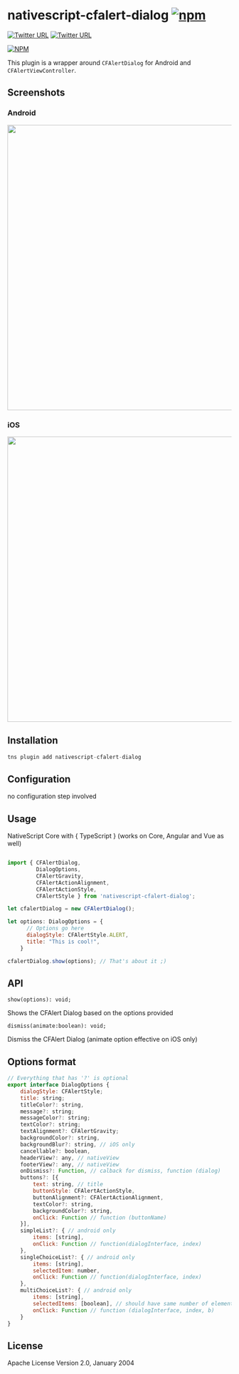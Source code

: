 # nativescript-cfalert-dialog [![npm](https://img.shields.io/npm/dt/express.svg)](https://www.npmjs.com/package/nativescript-cfalert-dialog)

[![Twitter URL](https://img.shields.io/badge/twitter-%40MultiShiv19-blue.svg)](https://twitter.com/MultiShiv19)
[![Twitter URL](https://img.shields.io/badge/twitter-davecoffin-blue.svg)](https://twitter.com/davecoffin)


[![NPM](https://nodei.co/npm/nativescript-cfalert-dialog.png)](https://nodei.co/npm/nativescript-cfalert-dialog/)

This plugin is a wrapper around `CFAlertDialog` for Android and `CFAlertViewController`.

## Screenshots

### Android
<img src="https://github.com/shiv19/nativescript-cfalert-dialog/blob/master/assets/demoandroid.gif?raw=true" height="640" > 

### iOS
<img src="https://github.com/shiv19/nativescript-cfalert-dialog/blob/master/assets/iosdemo.gif?raw=true" height="640" > 

## Installation

```javascript
tns plugin add nativescript-cfalert-dialog
```

## Configuration

no configuration step involved

## Usage 

NativeScript Core with { TypeScript } (works on Core, Angular and Vue as well)

```js

import { CFAlertDialog,
         DialogOptions,
         CFAlertGravity,
         CFAlertActionAlignment,
         CFAlertActionStyle,
         CFAlertStyle } from 'nativescript-cfalert-dialog';

let cfalertDialog = new CFAlertDialog();

let options: DialogOptions = {
      // Options go here
      dialogStyle: CFAlertStyle.ALERT,
      title: "This is cool!",
    }

cfalertDialog.show(options); // That's about it ;)

```

## API

`show(options): void;`

Shows the CFAlert Dialog based on the options provided

`dismiss(animate:boolean): void;`

Dismiss the CFAlert Dialog (animate option effective on iOS only)

## Options format

```javascript
// Everything that has '?' is optional
export interface DialogOptions {
    dialogStyle: CFAlertStyle;
    title: string;
    titleColor?: string,
    message?: string;
    messageColor?: string;
    textColor?: string;
    textAlignment?: CFAlertGravity;
    backgroundColor?: string,
    backgroundBlur?: string, // iOS only
    cancellable?: boolean,
    headerView?: any, // nativeView
    footerView?: any, // nativeView
    onDismiss?: Function, // calback for dismiss, function (dialog)
    buttons?: [{
        text: string, // title
        buttonStyle: CFAlertActionStyle,
        buttonAlignment?: CFAlertActionAlignment,
        textColor?: string,
        backgroundColor?: string,
        onClick: Function // function (buttonName)
    }],    
    simpleList?: { // android only
        items: [string],
        onClick: Function // function(dialogInterface, index)
    },
    singleChoiceList?: { // android only
        items: [string],
        selectedItem: number,
        onClick: Function // function(dialogInterface, index)
    },
    multiChoiceList?: { // android only
        items: [string],
        selectedItems: [boolean], // should have same number of elements as 'items'
        onClick: Function // function (dialogInterface, index, b)
    }
}
```
    
## License

Apache License Version 2.0, January 2004
